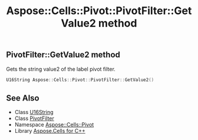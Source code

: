 ﻿---
title: Aspose::Cells::Pivot::PivotFilter::GetValue2 method
linktitle: GetValue2
second_title: Aspose.Cells for C++ API Reference
description: 'Aspose::Cells::Pivot::PivotFilter::GetValue2 method. Gets the string value2 of the label pivot filter in C++.'
type: docs
weight: 1800
url: /cpp/aspose.cells.pivot/pivotfilter/getvalue2/
---
## PivotFilter::GetValue2 method


Gets the string value2 of the label pivot filter.

```cpp
U16String Aspose::Cells::Pivot::PivotFilter::GetValue2()
```

## See Also

* Class [U16String](../../../aspose.cells/u16string/)
* Class [PivotFilter](../)
* Namespace [Aspose::Cells::Pivot](../../)
* Library [Aspose.Cells for C++](../../../)
